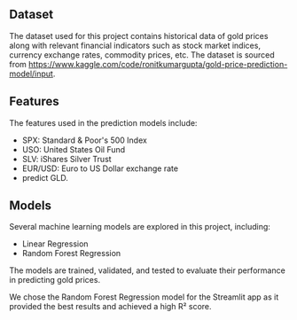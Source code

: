 ## Dataset

The dataset used for this project contains historical data of gold prices along with relevant financial indicators such as stock market indices, currency exchange rates, commodity prices, etc. The dataset is sourced from https://www.kaggle.com/code/ronitkumargupta/gold-price-prediction-model/input.

## Features

The features used in the prediction models include:

- SPX: Standard & Poor's 500 Index
- USO: United States Oil Fund
- SLV: iShares Silver Trust
- EUR/USD: Euro to US Dollar exchange rate
- predict GLD.


## Models

Several machine learning models are explored in this project, including:

- Linear Regression
- Random Forest Regression

The models are trained, validated, and tested to evaluate their performance in predicting gold prices.

We chose the Random Forest Regression model for the Streamlit app as it provided the best results and achieved a high R² score.